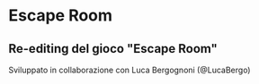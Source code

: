 # Escape Room
## Re-editing del gioco "Escape Room"
Sviluppato in collaborazione con Luca Bergognoni (@LucaBergo)
